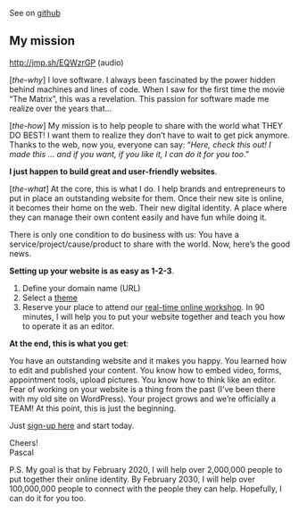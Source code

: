 <!-- 2016-02-11_15h54 -->
<a name="my-mission"/>

See on [github](https://github.com/publiodigital-com/dummy-content/blob/master/docs/my-mission/README.md)

## My mission

http://jmp.sh/EQWzrGP (audio)

[*the-why*] I love software. I always been fascinated by the power hidden behind machines and lines of code. When I saw for the first time the movie “The Matrix”, this was a revelation. This passion for software made me realize over the years that…

[*the-how*] My mission is to help people to share with the world what THEY DO BEST! I want them to realize they don’t have to wait to get pick anymore. Thanks to the web, now you, everyone can say: “*Here, check this out! I made this … and if you want, if you like it, I can do it for you too*.” 

**I just happen to build great and user-friendly websites**.

[*the-what*] At the core, this is what I do. I help brands and entrepreneurs to put in place an outstanding website for them. Once their new site is online, it becomes their home on the web.  Their new digital identity. A place where they can manage their own content easily and have fun while doing it.

There is only one condition to do business with us: You have a service/project/cause/product to share with the world. Now, here’s the good news. 

**Setting up your website is as easy as 1-2-3**.

1. Define your domain name (URL)
2. Select a [theme](http://publiodigital.com/themes)
3. Reserve your place to attend our [real-time online workshop](http://publiodigital.com/live-workshop). In 90 minutes, I will help you to put your website together and teach you how to operate it as an editor.

**At the end, this is what you get**:

You have an outstanding website and it makes you happy. You learned how to edit and published your content. You know how to embed video, forms, appointment tools, upload pictures. You know how to think like an editor. Fear of working on your website is a thing from the past (I've been there with my old site on WordPress). Your project grows and we’re officially a TEAM! At this point, this is just the beginning.

Just [sign-up here](http://publiodigital.com) and start today.

Cheers!<br>
Pascal

P.S. My goal is that by February 2020, I will help over 2,000,000 people to put together their online identity. 
By February 2030, I will help over 100,000,000 people to connect with the people they can help. Hopefully, I can do it for you too.

